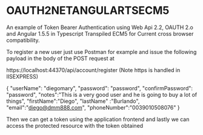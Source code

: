 # OAUTH2NETANGULARTSECM5
An example of Token Bearer Authentication using Web Api 2.2, OAUTH 2.o and Angular 1.5.5 in Typescript Transpiled ECM5 for Current cross browser compatibility.

To register a new user just use Postman for example and issue the following payload in the body of the POST request at

https://localhost:44370/api/account/register       (Note https is handled in IISEXPRESS)

{
  "userName": "diegomary",
  "password": "password",
  "confirmPassword": "password",
  "notes":"This is a very good user and he is going to buy a lot of things",
  "firstName":"Diego",
  "lastName" :"Burlando",
  "email":"diego@dmm888.com",
  "phoneNumber":"0039010508076"
}


Then we can get a token using the application frontend and lastly we can access the protected resource with the token obtained


